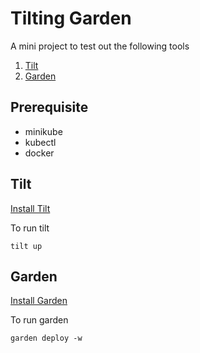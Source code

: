 # Tilting Garden
A mini project to test out the following tools
1. [Tilt](https://tilt.dev/)
2. [Garden](https://docs.garden.io/)


## Prerequisite
- minikube
- kubectl
- docker


## Tilt


[Install Tilt](https://docs.tilt.dev/install.html)


To run tilt
```
tilt up
```


## Garden

[Install Garden](https://docs.garden.io/getting-started/1-installation#macos)

To run garden
```
garden deploy -w
```